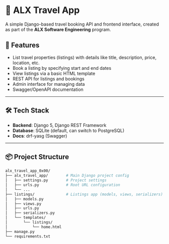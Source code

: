 # 🧳 ALX Travel App

A simple Django-based travel booking API and frontend interface, created as part of the **ALX Software Engineering** program.

## 🚀 Features

- List travel properties (listings) with details like title, description, price, location, etc.
- Book a listing by specifying start and end dates
- View listings via a basic HTML template
- REST API for listings and bookings
- Admin interface for managing data
- Swagger/OpenAPI documentation

---

## 🛠 Tech Stack

- **Backend**: Django 5, Django REST Framework
- **Database**: SQLite (default, can switch to PostgreSQL)
- **Docs**: drf-yasg (Swagger)

---

## 📦 Project Structure

```bash
alx_travel_app_0x00/
├── alx_travel_app/        # Main Django project config
│   ├── settings.py        # Project settings
│   ├── urls.py            # Root URL configuration
│   └── ...
├── listings/              # Listings app (models, views, serializers)
│   ├── models.py
│   ├── views.py
│   ├── urls.py
│   ├── serializers.py
│   └── templates/
│       └── listings/
│           └── home.html
├── manage.py
└── requirements.txt
